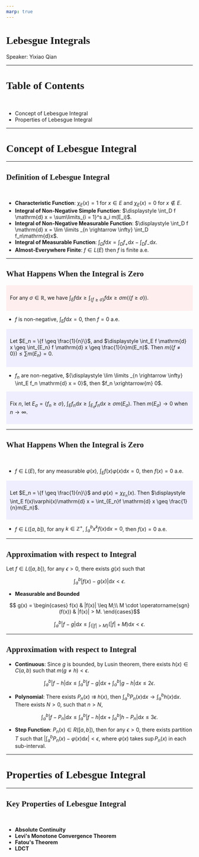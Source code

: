 ```yaml
---
marp: true
---
```

<style>
  section {
    font-family: 'LXGW Bright';
  }

  h1, h2, h3 {
    font-family: 'LXGW Bright';
  }
</style>
<style>
img[alt~="center"] {
  display: block;
  margin: 0 auto;
}
</style>
<style>
.note {
  background-color: #eef;
  padding: 10px;
  margin: 10px 0;
  text-align: left;
}
.trick {
  background-color: #fee;
  padding: 10px;
  margin: 10px 0;
  text-align: left;
}
</style>

# Lebesgue Integrals

Speaker: Yixiao Qian

---

# Table of Contents

<br>

- Concept of Lebesgue Integral
- Properties of Lebesgue Integral

---

# Concept of Lebesgue Integral

---

## Definition of Lebesgue Integral

<br>

- **Characteristic Function**: $\chi_E(x) = 1$ for $x \in E$ and $\chi_E(x) = 0$ for $x \not \in E$.
- **Integral of Non-Negative Simple Function**: $\displaystyle \int_D f \mathrm{d} x = \sum\limits_{i = 1}^s a_i m(E_i)$.
- **Integral of Non-Negative Measurable Function**: $\displaystyle \int_D f \mathrm{d} x = \lim \limits _{n \rightarrow \infty} \int_D f_n\mathrm{d}x$.
- **Integral of Measurable Function**: ${\displaystyle \int_D f \mathrm{d} x = \int_D f_+ \mathrm{d} x - \int_D f_- \mathrm{d} x}$.
- **Almost-Everywhere Finite**: $f \in L(E)$ then $f$ is finite a.e.

---

## What Happens When the Integral is Zero

<div class=trick>

For any $\sigma \in \mathbb{R}$, we have $\displaystyle \int_E f \mathrm{d} x \geq \int_{\{f \geq \sigma\}}f\mathrm{d} x \geq \sigma m(\{f \geq \sigma\})$.
</div>

- $f$ is non-negative, ${\displaystyle \int_E f \mathrm{d} x = 0}$, then $f = 0$ a.e.

<div class=note>

Let $E_n = \{f \geq \frac{1}{n}\}$, and $\displaystyle \int_E f \mathrm{d} x \geq \int_{E_n} f \mathrm{d} x \geq \frac{1}{n}m(E_n)$. Then $m(\{f \neq 0\}) \leq \sum m(E_n) = 0$.
</div>

- $f_n$ are non-negative, ${\displaystyle \lim \limits _{n \rightarrow \infty} \int_E f_n \mathrm{d} x = 0}$, then $f_n \xrightarrow{m} 0$.

<div class=note>

Fix $n$, let $E_{\sigma} = \{f_n \geq \sigma\}$, ${\displaystyle \int_E f_n\mathrm{d} x \geq \int_{E_{\sigma}} f_n\mathrm{d} x \geq \sigma m(E_{\sigma})}$. Then $m(E_{\sigma}) \rightarrow 0$ when $n \rightarrow \infty$.
</div>

---

## What Happens When the Integral is Zero

<br>

- $f \in L(E)$, for any measurable $\varphi(x)$, ${\displaystyle \int_E f(x)\varphi(x) \mathrm{d} x = 0}$, then $f(x) = 0$ a.e.

<div class=note>

Let $E_n = \{f \geq \frac{1}{n}\}$ and $\varphi(x) = \chi_{E_n}(x)$. Then $\displaystyle \int_E f(x)\varphi(x)\mathrm{d} x = \int_{E_n}f \mathrm{d} x \geq \frac{1}{n}m(E_n)$.

</div>

- $f \in L([a,b])$, for any $k \in \mathbb{Z}^+$, ${\displaystyle \int_a^b x^k f(x) \mathrm{d} x = 0}$, then $f(x) = 0$ a.e.

---

## Approximation with respect to Integral

Let $f \in L([a, b])$, for any $\epsilon > 0$, there exists $g(x)$ such that

$$ \int_a^b |f(x) - g(x)| \mathrm{d} x < \epsilon. $$

- **Measurable and Bounded**

$$ g(x) =
\begin{cases}
  f(x) & |f(x)| \leq M;\\
  M \cdot \operatorname{sgn}(f(x)) & |f(x)| > M.
\end{cases}$$

$$ \int_a^b |f - g|\mathrm{d} x \leq \int_{\{|f| > M\}} (|f| + M) \mathrm{d} x < \epsilon. $$

---

## Approximation with respect to Integral

- **Continuous**: Since $g$ is bounded, by Lusin theorem, there exists $h(x) \in C(a, b)$ such that $m(g \neq h) < \epsilon$. 

$$ \int_a^b |f-h|\mathrm{d} x \leq \int_a^b|f-g|\mathrm{d} x+\int_a^b|g-h|\mathrm{d}x \leq 2\epsilon.$$

- **Polynomial**: There exists $P_n(x) \rightrightarrows h(x)$, then $\displaystyle \int_a^b P_n(x)\mathrm{d} x \rightarrow \int_a^b h(x)\mathrm{d} x$. There exists $N > 0$, such that $n > N$,

$$ \int_a^b |f - P_n| \mathrm{d} x \leq \int_a^b |f-h|\mathrm{d} x + \int_a^b |h-P_n|\mathrm{d} x \leq 3 \epsilon.$$

- **Step Function**: $P_n(x) \in R([a, b])$, then for any $\epsilon > 0$, there exists partition $T$ such that ${\displaystyle \left| \int_a^b P_n(x) - \varphi(x)\mathrm{d} x \right| < \epsilon}$, where $\varphi(x)$ takes $\sup P_n(x)$ in each sub-interval.

---

# Properties of Lebesgue Integral

---

## Key Properties of Lebesgue Integral

<br>

- **Absolute Continuity**
- **Levi's Monotone Convergence Theorem**
- **Fatou's Theorem**
- **LDCT**





